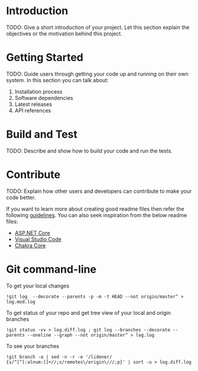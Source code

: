 # Introduction 
TODO: Give a short introduction of your project. Let this section explain the objectives or the motivation behind this project. 

# Getting Started
TODO: Guide users through getting your code up and running on their own system. In this section you can talk about:
1.	Installation process
2.	Software dependencies
3.	Latest releases
4.	API references

# Build and Test
TODO: Describe and show how to build your code and run the tests. 

# Contribute
TODO: Explain how other users and developers can contribute to make your code better. 

If you want to learn more about creating good readme files then refer the following [guidelines](https://docs.microsoft.com/en-us/azure/devops/repos/git/create-a-readme?view=azure-devops). You can also seek inspiration from the below readme files:
- [ASP.NET Core](https://github.com/aspnet/Home)
- [Visual Studio Code](https://github.com/Microsoft/vscode)
- [Chakra Core](https://github.com/Microsoft/ChakraCore)

# Git command-line

To get your local changes
```
!git log  --decorate --parents -p -m -t HEAD --not origin/master^ > log.mod.log
```

To get status of your repo and get tree view of your local and origin branches
```
!git status -vv > log.diff.log ; git log --branches --decorate --parents --oneline --graph --not origin/master^ > log.log
```

To see your branches
```
!git branch -a | sed -n -r -e '/lidener/ {s/^[^[:alnum:]]+//;s/remotes\/origin\///;p}' | sort -u > log.diff.log
```